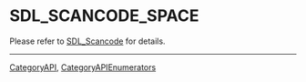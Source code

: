 # SDL_SCANCODE_SPACE

Please refer to [SDL_Scancode](SDL_Scancode) for details.

----
[CategoryAPI](CategoryAPI), [CategoryAPIEnumerators](CategoryAPIEnumerators)

